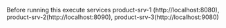 Before running this execute services product-srv-1 (http://localhost:8080), product-srv-2(http://localhost:8090), product-srv-3(http://localhost:9080)

